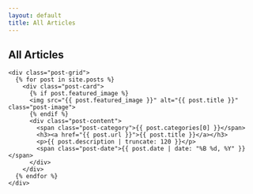 ```yaml
---
layout: default
title: All Articles
---
```


<section class="section">
  <div class="container">
    <h1 class="page-title">All Articles</h1>
    
    <div class="post-grid">
      {% for post in site.posts %}
        <div class="post-card">
          {% if post.featured_image %}
          <img src="{{ post.featured_image }}" alt="{{ post.title }}" class="post-image">
          {% endif %}
          <div class="post-content">
            <span class="post-category">{{ post.categories[0] }}</span>
            <h3><a href="{{ post.url }}">{{ post.title }}</a></h3>
            <p>{{ post.description | truncate: 120 }}</p>
            <span class="post-date">{{ post.date | date: "%B %d, %Y" }}</span>
          </div>
        </div>
      {% endfor %}
    </div>
  </div>
</section>